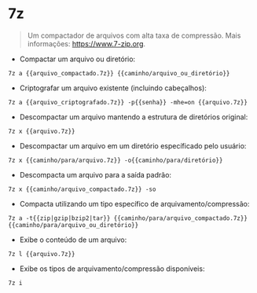 # 7z

> Um compactador de arquivos com alta taxa de compressão.
> Mais informações: <https://www.7-zip.org>.

- Compactar um arquivo ou diretório:

`7z a {{arquivo_compactado.7z}} {{caminho/arquivo_ou_diretório}}`

- Criptografar um arquivo existente (incluindo cabeçalhos):

`7z a {{arquivo_criptografado.7z}} -p{{senha}} -mhe=on {{arquivo.7z}}`

- Descompactar um arquivo mantendo a estrutura de diretórios original:

`7z x {{arquivo.7z}}`

- Descompactar um arquivo em um diretório específicado pelo usuário:

`7z x {{caminho/para/arquivo.7z}} -o{{caminho/para/diretório}}`

- Descompacta um arquivo para a saída padrão:

`7z x {{caminho/arquivo_compactado.7z}} -so`

- Compacta utilizando um tipo específico de arquivamento/compressão:

`7z a -t{{zip|gzip|bzip2|tar}} {{caminho/para/arquivo_compactado.7z}} {{caminho/para/arquivo_ou_diretório}}`

- Exibe o conteúdo de um arquivo:

`7z l {{arquivo.7z}}`

- Exibe os tipos de arquivamento/compressão disponíveis:

`7z i`
